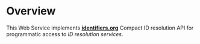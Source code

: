# Overview
This Web Service implements [__identifiers.org__](http://identifiers.org) Compact ID resolution API for programmatic access to _ID resolution services_.
